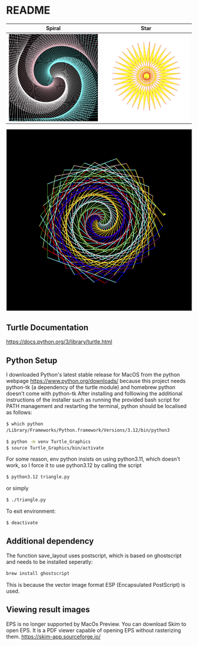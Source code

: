 # README

Spiral             |  Star
:-------------------------:|:-------------------------:
![image](images/png/spiral_2023-12-27T23h10m16.png "tricolor_spiral")  |  ![image](images/png/red-yellow_star_2023-12-28T00h37m34.png "red-yellow_star")
![image](images/png/rainbow_spiral_2023-12-31T10h50m50.png "rainbow_spiral")


## Turtle Documentation
https://docs.python.org/3/library/turtle.html

## Python Setup
I downloaded Python's latest stable release for MacOS from the python webpage
https://www.python.org/downloads/
because this project needs python-tk (a dependency of the turtle module) and homebrew python doesn't come with python-tk
After installing and folllowing the additional instructions of the installer such as running the provided bash script for PATH management and restarting the terminal, python should be localised as follows:
```bash
$ which python
/Library/Frameworks/Python.framework/Versions/3.12/bin/python3
```

```bash
$ python -m venv Turtle_Graphics
$ source Turtle_Graphics/bin/activate
```

For some reason, env python insists on using python3.11, which doesn't work, so I force it to use python3.12 by calling the script
```bash
$ python3.12 triangle.py 
```
or simply
```bash
$ ./triangle.py
```

To exit environment:
```bash
$ deactivate
```

## Additional dependency
The function save_layout uses postscript, which is based on ghostscript and needs to be installed seperatly:
```bash
brew install ghostscript
```
This is because the vector image format ESP (Encapsulated PostScript) is used.

## Viewing result images
EPS is no longer supported by MacOs Preview. You can download Skim to open EPS. It is a PDF viewer capable of opening EPS without rasterizing them.
https://skim-app.sourceforge.io/


